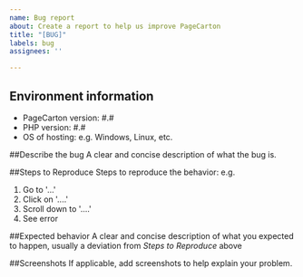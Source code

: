 ```yaml
---
name: Bug report
about: Create a report to help us improve PageCarton
title: "[BUG]"
labels: bug
assignees: ''

---
```


## Environment information
<!--- The following information is required for bug reports.  Issues without it will be closed without response --->
 - PageCarton version: #.#
 - PHP version: #.#
 - OS of hosting: e.g. Windows, Linux, etc.

##Describe the bug
A clear and concise description of what the bug is.

##Steps to Reproduce
Steps to reproduce the behavior: e.g.
1. Go to '...'
2. Click on '....'
3. Scroll down to '....'
4. See error

##Expected behavior
A clear and concise description of what you expected to happen, usually a deviation from *Steps to Reproduce* above

##Screenshots
If applicable, add screenshots to help explain your problem.

